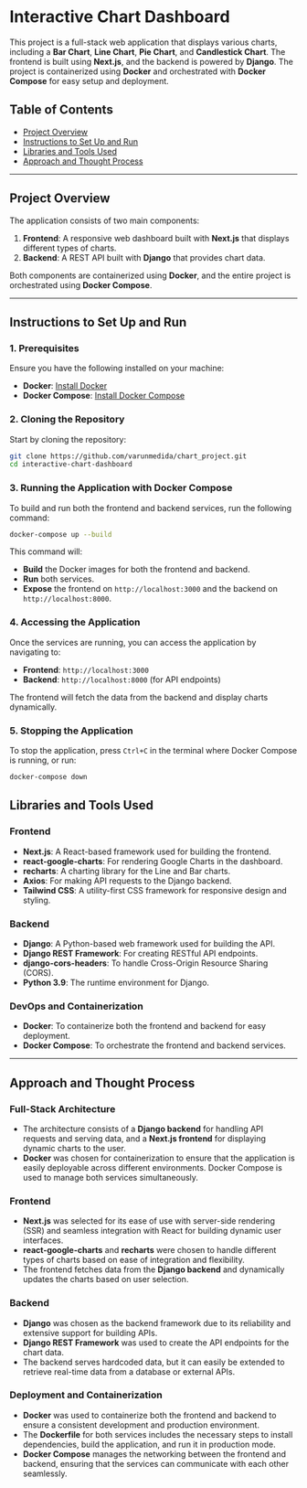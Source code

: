 # Interactive Chart Dashboard

This project is a full-stack web application that displays various charts, including a **Bar Chart**, **Line Chart**, **Pie Chart**, and **Candlestick Chart**. The frontend is built using **Next.js**, and the backend is powered by **Django**. The project is containerized using **Docker** and orchestrated with **Docker Compose** for easy setup and deployment.

## Table of Contents

- [Project Overview](#project-overview)
- [Instructions to Set Up and Run](#instructions-to-set-up-and-run)
- [Libraries and Tools Used](#libraries-and-tools-used)
- [Approach and Thought Process](#approach-and-thought-process)

---

## Project Overview

The application consists of two main components:

1. **Frontend**: A responsive web dashboard built with **Next.js** that displays different types of charts.
2. **Backend**: A REST API built with **Django** that provides chart data.

Both components are containerized using **Docker**, and the entire project is orchestrated using **Docker Compose**.

---

## Instructions to Set Up and Run

### 1. Prerequisites

Ensure you have the following installed on your machine:

- **Docker**: [Install Docker](https://docs.docker.com/get-docker/)
- **Docker Compose**: [Install Docker Compose](https://docs.docker.com/compose/install/)

### 2. Cloning the Repository

Start by cloning the repository:

```bash
git clone https://github.com/varunmedida/chart_project.git
cd interactive-chart-dashboard
```

### 3. Running the Application with Docker Compose

To build and run both the frontend and backend services, run the following command:

```bash
docker-compose up --build
```

This command will:

- **Build** the Docker images for both the frontend and backend.
- **Run** both services.
- **Expose** the frontend on `http://localhost:3000` and the backend on `http://localhost:8000`.

### 4. Accessing the Application

Once the services are running, you can access the application by navigating to:

- **Frontend**: `http://localhost:3000`
- **Backend**: `http://localhost:8000` (for API endpoints)

The frontend will fetch the data from the backend and display charts dynamically.

### 5. Stopping the Application

To stop the application, press `Ctrl+C` in the terminal where Docker Compose is running, or run:

```bash
docker-compose down
```

## Libraries and Tools Used

### Frontend

- **Next.js**: A React-based framework used for building the frontend.
- **react-google-charts**: For rendering Google Charts in the dashboard.
- **recharts**: A charting library for the Line and Bar charts.
- **Axios**: For making API requests to the Django backend.
- **Tailwind CSS**: A utility-first CSS framework for responsive design and styling.

### Backend

- **Django**: A Python-based web framework used for building the API.
- **Django REST Framework**: For creating RESTful API endpoints.
- **django-cors-headers**: To handle Cross-Origin Resource Sharing (CORS).
- **Python 3.9**: The runtime environment for Django.

### DevOps and Containerization

- **Docker**: To containerize both the frontend and backend for easy deployment.
- **Docker Compose**: To orchestrate the frontend and backend services.

---

## Approach and Thought Process

### Full-Stack Architecture

- The architecture consists of a **Django backend** for handling API requests and serving data, and a **Next.js frontend** for displaying dynamic charts to the user.
- **Docker** was chosen for containerization to ensure that the application is easily deployable across different environments. Docker Compose is used to manage both services simultaneously.

### Frontend

- **Next.js** was selected for its ease of use with server-side rendering (SSR) and seamless integration with React for building dynamic user interfaces.
- **react-google-charts** and **recharts** were chosen to handle different types of charts based on ease of integration and flexibility.
- The frontend fetches data from the **Django backend** and dynamically updates the charts based on user selection.

### Backend

- **Django** was chosen as the backend framework due to its reliability and extensive support for building APIs.
- **Django REST Framework** was used to create the API endpoints for the chart data.
- The backend serves hardcoded data, but it can easily be extended to retrieve real-time data from a database or external APIs.

### Deployment and Containerization

- **Docker** was used to containerize both the frontend and backend to ensure a consistent development and production environment.
- The **Dockerfile** for both services includes the necessary steps to install dependencies, build the application, and run it in production mode.
- **Docker Compose** manages the networking between the frontend and backend, ensuring that the services can communicate with each other seamlessly.

